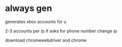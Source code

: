 # always gen


generates xbox accounts for u

2-3 accounts per ip if asks for phone number change ip

download chromewebdriver and chrome
